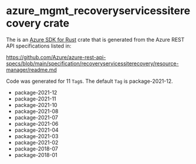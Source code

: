 # azure_mgmt_recoveryservicessiterecovery crate

The is an [Azure SDK for Rust](https://github.com/Azure/azure-sdk-for-rust) crate that is generated from the Azure REST API specifications listed in:

https://github.com/Azure/azure-rest-api-specs/blob/main/specification/recoveryservicessiterecovery/resource-manager/readme.md

Code was generated for 11 `Tag`s. The default `Tag` is package-2021-12.


- package-2021-12
- package-2021-11
- package-2021-10
- package-2021-08
- package-2021-07
- package-2021-06
- package-2021-04
- package-2021-03
- package-2021-02
- package-2018-07
- package-2018-01